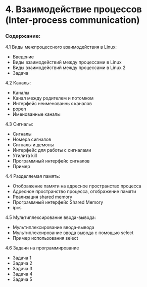 # 4. Взаимодействие процессов (Inter-process communication)

### Содержание:

4.1 Виды межпроцессного взаимодействия в Linux:
  - Введение
  - Виды взаимодействий между процессами в Linux
  - Виды взаимодействий между процессами в Linux 2
  - Задача

4.2 Каналы:
  - ﻿Каналы
  - Канал между родителем и потомком
  - Интерфейс неименованных каналов
  - popen
  - Именованные каналы

4.3 Сигналы:
  - ﻿Сигналы
  - Номера сигналов
  - Сигналы и демоны
  - Интерфейс для работы с сигналами
  - Утилита kill
  - Программный интерфейс сигналов
  - Пример

4.4 Разделяемая память:
  - Отображение памяти на адресное пространство процесса
  - Адресное пространство процесса, отображение памяти
  - Реализация shared memory
  - Программный интерфейс Shared Memory
  - ipcs

4.5 Мультиплексирование ввода-вывода:
  + Мультиплексирование ввода-вывода
  + Мультиплексирование ввода вывода с помощью select
  + Пример использования select

4.6 Задачи на программирование
  - Задача 1
  - Задача 2
  - Задача 3
  - Задача 4
  - Задача 5

